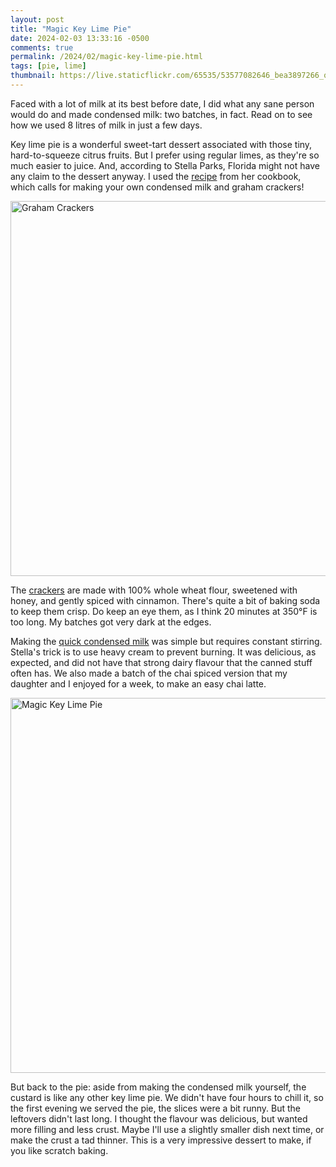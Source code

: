 ```yaml
---
layout: post
title: "Magic Key Lime Pie"
date: 2024-02-03 13:33:16 -0500
comments: true
permalink: /2024/02/magic-key-lime-pie.html
tags: [pie, lime]
thumbnail: https://live.staticflickr.com/65535/53577082646_bea3897266_q.jpg
---
```


Faced with a lot of milk at its best before date, I did what 
any sane person would do and made condensed milk: two batches, in fact.
Read on to see how we used 8 litres of milk in just a few days.

Key lime pie is a wonderful sweet-tart dessert associated with those
tiny, hard-to-squeeze citrus fruits. But I prefer using regular limes,
as they're so much easier to juice. And, according to Stella Parks, 
Florida might not have any claim to the dessert anyway. I used the
[recipe](https://www.splendidtable.org/story/2017/10/02/magic-key-lime-pie)
from her cookbook, which calls for making your own condensed milk and
graham crackers!

<a data-flickr-embed="true" href="https://www.flickr.com/photos/gnuf/53577408669/in/dateposted/" title="Graham Crackers"><img src="https://live.staticflickr.com/65535/53577408669_d1b2e8f456_c.jpg" width="800" height="600" alt="Graham Crackers"/></a><script async src="//embedr.flickr.com/assets/client-code.js" charset="utf-8"></script>

The [crackers](https://www.splendidtable.org/story/2017/10/02/crispy-whole-wheat-graham-crackers) 
are made with 100% whole wheat flour, sweetened with honey,
and gently spiced with cinnamon. There's quite a bit of baking soda to
keep them crisp. Do keep an eye them, as I think 20 minutes at 350&deg;F
is too long. My batches got very dark at the edges.

Making the [quick condensed milk](https://www.splendidtable.org/story/2017/10/04/quick-condensed-milk) was simple but requires constant stirring. 
Stella's trick is to use heavy cream to prevent burning. It was 
delicious, as expected, and did not have that strong dairy flavour that 
the canned stuff often has. We also made a batch of the chai spiced 
version that my daughter and I enjoyed for a week, to make an easy chai
latte.

<a data-flickr-embed="true" href="https://www.flickr.com/photos/gnuf/53577082646/in/dateposted/" title="Magic Key Lime Pie"><img src="https://live.staticflickr.com/65535/53577082646_bea3897266_c.jpg" width="800" height="600" alt="Magic Key Lime Pie"/></a><script async src="//embedr.flickr.com/assets/client-code.js" charset="utf-8"></script>

But back to the pie: aside from making the condensed milk yourself, 
the custard is like any other key lime pie. We didn't have four hours
to chill it, so the first evening we served the pie, the slices were a bit 
runny. But the leftovers didn't last long. I thought the flavour was 
delicious, but wanted more filling and less crust. Maybe I'll use a 
slightly smaller dish next time, or make the crust a tad thinner.
This is a very impressive dessert to make, if you like scratch baking.

